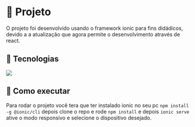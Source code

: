   # 📖 Projeto  

O projeto foi desenvolvido usando o framework ionic para fins didádicos, devido a a atualização que agora permite o desenvolvimento através de react.
  

## 🧪 Tecnologias  
  

 [![](https://skillicons.dev/icons?i=html,css,bootstrap,react,typescript,ionic)](https://skillicons.dev)  
  

## 🚀 Como executar  
  

Para rodar o projeto você tera que ter instalado ionic no seu pc `npm install -g @ionic/cli` depois clone o repo e rode `npm install` e depois `ionic serve` ative o modo responsivo e selecione o dispositivo desejado.
